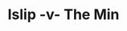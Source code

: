 ---
year: "2011"
serialNumber: "0407" 
game: "Islip"
title: "Islip -v- The Min"
gameLocation: ""
gameDate: ""
result: ""
resultType: ""
type: "game"
---